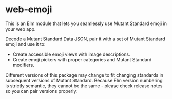 # web-emoji

This is an Elm module that lets you seamlessly use Mutant Standard emoji in your web app.

Decode a Mutant Standard Data JSON, pair it with a set of Mutant Standard emoji and use it to:
- Create accessible emoji views with image descriptions.
- Create emoji pickers with proper categories and Mutant Standard modifiers.

Different versions of this package may change to fit changing standards in subsequent versions of Mutant Standard. Because Elm version numbering is strictly semantic, they cannot be the same - please check release notes so you can pair versions properly.

